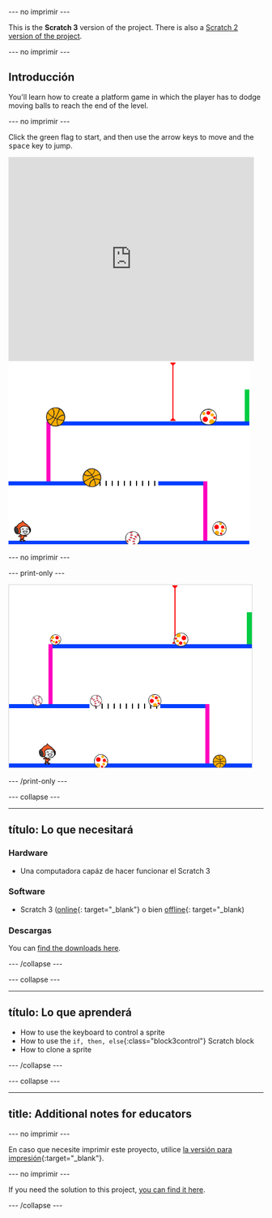 \--- no imprimir \---

This is the **Scratch 3** version of the project. There is also a [Scratch 2 version of the project](https://projects.raspberrypi.org/en/projects/dodgeball-scratch2).

\--- no imprimir \---

## Introducción

You'll learn how to create a platform game in which the player has to dodge moving balls to reach the end of the level.

\--- no imprimir \---

Click the green flag to start, and then use the arrow keys to move and the <kbd>space</kbd> key to jump.

<div class="scratch-preview">
  <iframe allowtransparency="true" width="485" height="402" src="https://scratch.mit.edu/projects/embed/251809924/?autostart=false" frameborder="0" scrolling="no"></iframe>
  <img src="images/dodge-final.png">
</div>

\--- no imprimir \---

\--- print-only \---

![dodgeball game being played](images/dodgeball-showcase.png)

\--- /print-only \---

\--- collapse \---

* * *

## título: Lo que necesitará

### Hardware

+ Una computadora capáz de hacer funcionar el Scratch 3

### Software

+ Scratch 3 ([online](https://scratch.mit.edu/projects/editor/){: target="_blank"} o bien [offline](https://scratch.mit.edu/download/){: target="_blank)

### Descargas

You can [find the downloads here](http://rpf.io/p/en/dodgeball-go).

\--- /collapse \---

\--- collapse \---

* * *

## título: Lo que aprenderá

+ How to use the keyboard to control a sprite
+ How to use the `if, then, else`{:class="block3control"} Scratch block
+ How to clone a sprite

\--- /collapse \---

\--- collapse \---

* * *

## title: Additional notes for educators

\--- no imprimir \---

En caso que necesite imprimir este proyecto, utilice [la versión para impresión](https://projects.raspberrypi.org/en/projects/dodgeball/print){:target="_blank"}.

\--- no imprimir \---

If you need the solution to this project, [you can find it here](http://rpf.io/p/en/dodgeball-get).

\--- /collapse \---
